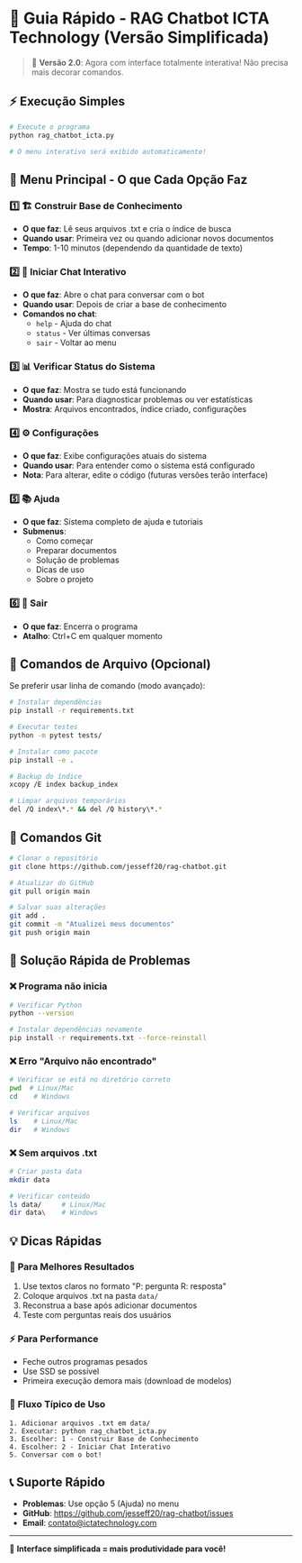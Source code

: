 # 🚀 Guia Rápido - RAG Chatbot ICTA Technology (Versão Simplificada)

> 📍 **Versão 2.0**: Agora com interface totalmente interativa! Não precisa mais decorar comandos.

## ⚡ Execução Simples

```bash
# Execute o programa
python rag_chatbot_icta.py

# O menu interativo será exibido automaticamente!
```

## 🎯 Menu Principal - O que Cada Opção Faz

### 1️⃣ **🏗️ Construir Base de Conhecimento**
- **O que faz**: Lê seus arquivos .txt e cria o índice de busca
- **Quando usar**: Primeira vez ou quando adicionar novos documentos
- **Tempo**: 1-10 minutos (dependendo da quantidade de texto)

### 2️⃣ **💬 Iniciar Chat Interativo**
- **O que faz**: Abre o chat para conversar com o bot
- **Quando usar**: Depois de criar a base de conhecimento
- **Comandos no chat**:
  - `help` - Ajuda do chat
  - `status` - Ver últimas conversas
  - `sair` - Voltar ao menu

### 3️⃣ **📊 Verificar Status do Sistema**
- **O que faz**: Mostra se tudo está funcionando
- **Quando usar**: Para diagnosticar problemas ou ver estatísticas
- **Mostra**: Arquivos encontrados, índice criado, configurações

### 4️⃣ **⚙️ Configurações**
- **O que faz**: Exibe configurações atuais do sistema
- **Quando usar**: Para entender como o sistema está configurado
- **Nota**: Para alterar, edite o código (futuras versões terão interface)

### 5️⃣ **📚 Ajuda**
- **O que faz**: Sistema completo de ajuda e tutoriais
- **Submenus**:
  - Como começar
  - Preparar documentos
  - Solução de problemas
  - Dicas de uso
  - Sobre o projeto

### 6️⃣ **🚪 Sair**
- **O que faz**: Encerra o programa
- **Atalho**: Ctrl+C em qualquer momento

## 📁 Comandos de Arquivo (Opcional)

Se preferir usar linha de comando (modo avançado):

```bash
# Instalar dependências
pip install -r requirements.txt

# Executar testes
python -m pytest tests/

# Instalar como pacote
pip install -e .

# Backup do índice
xcopy /E index backup_index

# Limpar arquivos temporários
del /Q index\*.* && del /Q history\*.*
```

## 🔧 Comandos Git

```bash
# Clonar o repositório
git clone https://github.com/jesseff20/rag-chatbot.git

# Atualizar do GitHub
git pull origin main

# Salvar suas alterações
git add .
git commit -m "Atualizei meus documentos"
git push origin main
```

## 🚨 Solução Rápida de Problemas

### ❌ **Programa não inicia**
```bash
# Verificar Python
python --version

# Instalar dependências novamente
pip install -r requirements.txt --force-reinstall
```

### ❌ **Erro "Arquivo não encontrado"**
```bash
# Verificar se está no diretório correto
pwd  # Linux/Mac
cd    # Windows

# Verificar arquivos
ls    # Linux/Mac
dir   # Windows
```

### ❌ **Sem arquivos .txt**
```bash
# Criar pasta data
mkdir data

# Verificar conteúdo
ls data/     # Linux/Mac
dir data\    # Windows
```

## 💡 Dicas Rápidas

### 🎯 **Para Melhores Resultados**
1. Use textos claros no formato "P: pergunta R: resposta"
2. Coloque arquivos .txt na pasta `data/`
3. Reconstrua a base após adicionar documentos
4. Teste com perguntas reais dos usuários

### ⚡ **Para Performance**
- Feche outros programas pesados
- Use SSD se possível
- Primeira execução demora mais (download de modelos)

### 🔄 **Fluxo Típico de Uso**
```
1. Adicionar arquivos .txt em data/
2. Executar: python rag_chatbot_icta.py
3. Escolher: 1 - Construir Base de Conhecimento
4. Escolher: 2 - Iniciar Chat Interativo
5. Conversar com o bot!
```

## 📞 Suporte Rápido

- **Problemas**: Use opção 5 (Ajuda) no menu
- **GitHub**: https://github.com/jesseff20/rag-chatbot/issues
- **Email**: contato@ictatechnology.com

---

💝 **Interface simplificada = mais produtividade para você!**

